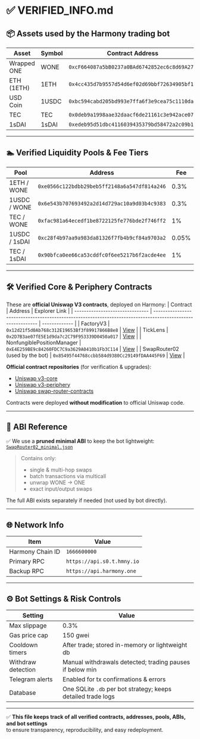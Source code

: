 # ✅ VERIFIED_INFO.md

## 📦 Assets used by the Harmony trading bot

| Asset        | Symbol | Contract Address                                      |
| ------------ | ------ | ---------------------------------------------------- |
| Wrapped ONE  | WONE   | `0xcF664087a5bB0237a0BAd6742852ec6c8d69A27a`         |
| ETH (1ETH)   | 1ETH   | `0x4cc435d7b9557d54d6ef02d69bbf72634905bf11`         |
| USD Coin     | 1USDC  | `0xbc594cabd205bd993e7ffa6f3e9cea75c1110da5`         |
| TEC          | TEC    | `0x0deb9a1998aae32daacf6de21161c3e942ace074`         |
| 1sDAI        | 1sDAI  | `0xedeb95d51dbc4116039435379bd58472a2c09b1f`         |

---

## 🏊 Verified Liquidity Pools & Fee Tiers

| Pool             | Address                                      | Fee    |
| ---------------- | -------------------------------------------- | ----- |
| 1ETH / WONE      | `0xe0566c122bdbb29beb5ff2148a6a547df814a246` | 0.3%  |
| 1USDC / WONE     | `0x6e543b707693492a2d14d729ac10a9d03b4c9383` | 0.3%  |
| TEC / WONE       | `0xfac981a64ecedf1be8722125fe776bde2f746ff2` | 1%    |
| 1USDC / 1sDAI    | `0xc28f4b97aa9a983da81326f7fb4b9cf84a9703a2` | 0.05% |
| TEC / 1sDAI      | `0x90bfca0ee66ca53cddfc0f6ee5217b6f2acde4ee` | 1%    |

---

## 🛠️ Verified Core & Periphery Contracts

These are **official Uniswap V3 contracts**, deployed on Harmony:
| Contract                        | Address                                                                                                     | Explorer Link |
| ------------------------------- | ----------------------------------------------------------------------------------------------------------- | ------------- |
| FactoryV3                       | `0x12d21f5d0Ab768c312E19653Bf3f89917866B8e8`                                                                | [View](https://explorer.harmony.one/address/0x12d21f5d0Ab768c312E19653Bf3f89917866B8e8) |
| TickLens                        | `0x2D7B3ae07fE5E1d9da7c2C79F953339D0450a017`                                                                | [View](https://explorer.harmony.one/address/0x2d7b3ae07fe5e1d9da7c2c79f953339d0450a017) |
| NonfungiblePositionManager      | `0xE4E259BE9c84260FDC7C9a3629A0410b1Fb3C114`                                                                | [View](https://explorer.harmony.one/address/0xE4E259BE9c84260FDC7C9a3629A0410b1Fb3C114) |
| SwapRouter02 (used by the bot)  | `0x85495f44768ccbb584d9380Cc29149fDAA445F69`                                                                | [View](https://explorer.harmony.one/address/0x85495f44768ccbb584d9380Cc29149fDAA445F69) |

**Official contract repositories** (for verification & upgrades):
- [Uniswap v3-core](https://github.com/Uniswap/v3-core)
- [Uniswap v3-periphery](https://github.com/Uniswap/v3-periphery)
- [Uniswap swap-router-contracts](https://github.com/Uniswap/swap-router-contracts)

Contracts were deployed **without modification** to official Uniswap code.

---

## 📜 ABI Reference

✅ We use a **pruned minimal ABI** to keep the bot lightweight:
[`SwapRouter02_minimal.json`](https://github.com/hedgeme/tradingbot/blob/main/SwapRouter02_minimal.json)

> Contains only:
> - single & multi-hop swaps
> - batch transactions via multicall
> - unwrap WONE → ONE
> - exact input/output swaps

The full ABI exists separately if needed (not used by bot directly).

---

## 🌐 Network Info

| Item              | Value                                    |
| ----------------- | ---------------------------------------- |
| Harmony Chain ID  | `1666600000`                             |
| Primary RPC       | `https://api.s0.t.hmny.io`               |
| Backup RPC        | `https://api.harmony.one`                |

---

## ⚙️ Bot Settings & Risk Controls

| Setting                | Value                                                   |
| --------------------- | ------------------------------------------------------ |
| Max slippage          | 0.3%                                                   |
| Gas price cap         | 150 gwei                                               |
| Cooldown timers       | After trade; stored in-memory or lightweight db        |
| Withdraw detection    | Manual withdrawals detected; trading pauses if below min |
| Telegram alerts      | Enabled for tx confirmations & errors                   |
| Database             | One SQLite `.db` per bot strategy; keeps detailed trade logs |

---

✅ **This file keeps track of all verified contracts, addresses, pools, ABIs, and bot settings**  
to ensure transparency, reproducibility, and easy redeployment.

